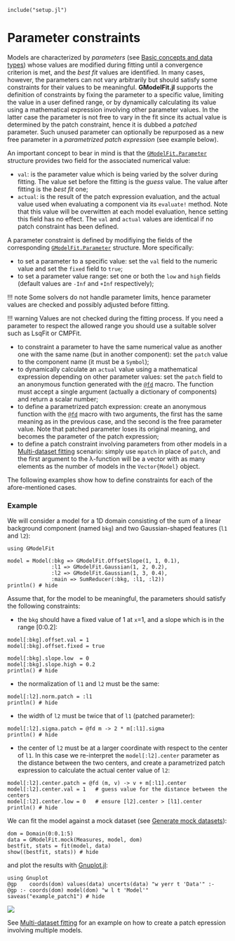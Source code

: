 ```@setup abc
include("setup.jl")
```

# Parameter constraints

Models are characterized by *parameters* (see [Basic concepts and data types](@ref)) whose values are modified during fitting until a convergence criterion is met, and the *best fit* values are identified.  In many cases, however, the parameters can not vary arbitrarily but should satisfy some constraints for their values to be meaningful.  **GModelFit.jl** supports the definition of constraints by fixing the parameter to a specific value, limiting the value in a user defined range, or by dynamically calculating its value using a mathematical expression involving other parameter values.  In the latter case the parameter is not free to vary in the fit since its actual value is determined by the patch constraint, hence it is dubbed a *patched* parameter.  Such unused parameter can optionally be repurposed as a new free parameter in a *parametrized patch expression* (see example below).

An important concept to bear in mind is that the [`GModelFit.Parameter`](@ref) structure provides two field for the associated numerical value:
- `val`: is the parameter value which is being varied by the solver during fitting.  The value set before the fitting is the *guess* value.  The value after fitting is the *best fit* one;
- `actual`: is the result of the patch expression evaluation, and the actual value used when evaluating a component via its `evaluate!` method.  Note that this value will be overwitten at each model evaluation, hence setting this field has no effect. The `val` and `actual` values are identical if no patch constraint has been defined.

A parameter constraint is defined by modifiying the fields of the corresponding [`GModelFit.Parameter`](@ref) structure. More specifically:
- to set a parameter to a specific value: set the `val` field to the numeric value and set the `fixed` field to `true`;
- to set a parameter value range: set one or both the `low` and `high` fields (default values are `-Inf` and `+Inf` respectively);

!!! note
    Some solvers do not handle parameter limits, hence parameter values are checked and possibly adjusted before fitting.

!!! warning
	Values are not checked during the fitting process.  If you need a parameter to respect the allowed range you should use a suitable solver such as LsqFit or CMPFit.

- to constraint a parameter to have the same numerical value as another one with the same name (but in another component): set the `patch` value to the component name (it must be a `Symbol`);
- to dynamically calculate an `actual` value using a mathematical expression depending on other parameter values: set the `patch` field to an anonymous function generated with the [`@fd`](@ref) macro.  The function must accept a single argument (actually a dictionary of components) and return a scalar number;
- to define a parametrized patch expression: create an anonymous function with the [`@fd`](@ref) macro with two arguments, the first has the same meaning as in the previous case, and the second is the free parameter value.  Note that patched parameter loses its original meaning, and becomes the parameter of the patch expression;
- to define a patch constraint involving parameters from other models in a [Multi-dataset fitting](@ref) scenario: simply use `mpatch` in place of `patch`, and the first argument to the λ-function will be a vector with as many elements as the number of models in the `Vector{Model}` object.

The following examples show how to define constraints for each of the afore-mentioned cases.

### Example

We will consider a model for a 1D domain consisting of the sum of a linear background component (named `bkg`) and two Gaussian-shaped features (`l1` and `l2`):
```@example abc
using GModelFit

model = Model(:bkg => GModelFit.OffsetSlope(1, 1, 0.1),
              :l1 => GModelFit.Gaussian(1, 2, 0.2),
              :l2 => GModelFit.Gaussian(1, 3, 0.4),
              :main => SumReducer(:bkg, :l1, :l2))
println() # hide
```

Assume that, for the model to be meaningful, the parameters should satisfy the following constraints:
- the `bkg` should have a fixed value of 1 at `x`=1, and a slope which is in the range [0:0.2]:
```@example abc
model[:bkg].offset.val = 1
model[:bkg].offset.fixed = true

model[:bkg].slope.low  = 0
model[:bkg].slope.high = 0.2
println() # hide
```
- the normalization of `l1` and `l2` must be the same:
```@example abc
model[:l2].norm.patch = :l1
println() # hide
```
- the width of `l2` must be twice that of `l1` (patched parameter):
```@example abc
model[:l2].sigma.patch = @fd m -> 2 * m[:l1].sigma
println() # hide
```
- the center of `l2` must be at a larger coordinate with respect to the center of `l1`.  In this case we re-interpret the `model[:l2].center` parameter as the distance between the two centers, and create a parametrized patch expression to calculate the actual center value of `l2`:
```@example abc
model[:l2].center.patch = @fd (m, v) -> v + m[:l1].center
model[:l2].center.val = 1   # guess value for the distance between the centers
model[:l2].center.low = 0   # ensure [l2].center > [l1].center
println() # hide
```

We can fit the model against a mock dataset (see [Generate mock datasets](@ref)):
```@example abc
dom = Domain(0:0.1:5)
data = GModelFit.mock(Measures, model, dom)
bestfit, stats = fit(model, data)
show((bestfit, stats)) # hide
```
and plot the results with [Gnuplot.jl](https://github.com/gcalderone/Gnuplot.jl):
```@example abc
using Gnuplot
@gp    coords(dom) values(data) uncerts(data) "w yerr t 'Data'" :-
@gp :- coords(dom) model(dom) "w l t 'Model'"
saveas("example_patch1") # hide
```
![](assets/example_patch1.png)


See [Multi-dataset fitting](@ref) for an example on how to create a patch epression involving multiple models.
